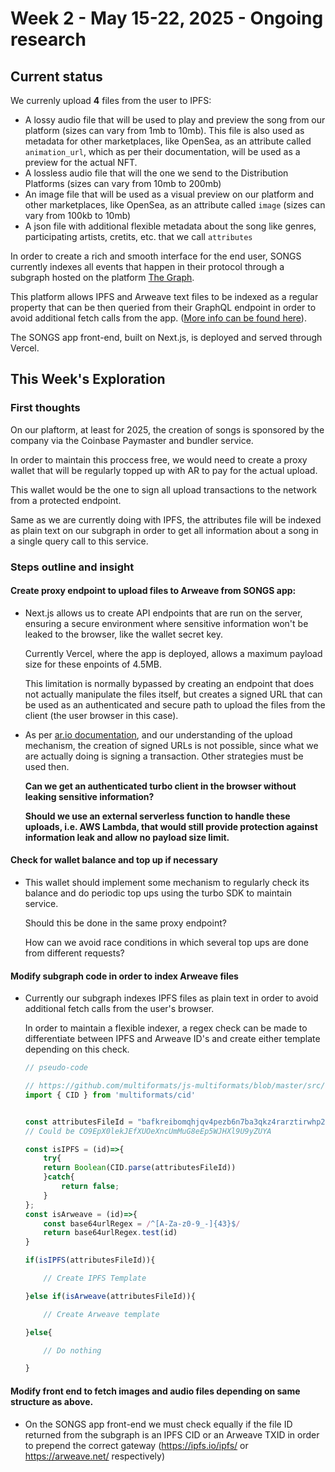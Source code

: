 # Week 2 - May 15-22, 2025 - Ongoing research

## Current status 

We currenly upload **4** files from the user to IPFS:
- A lossy audio file that will be used to play and preview the song from our platform (sizes can vary from 1mb to 10mb). This file is also used as metadata for other marketplaces, like OpenSea, as an attribute called ```animation_url```, which as per their documentation, will be used as a preview for the actual NFT.
- A lossless audio file that will the one we send to the Distribution Platforms (sizes can vary from 10mb to 200mb)
- An image file that will be used as a visual preview on our platform and other marketplaces, like OpenSea, as an attribute called ```image``` (sizes can vary from 100kb to 10mb)
- A json file with additional flexible metadata about the song like genres, participating artists, cretits, etc. that we call ```attributes```

In order to create a rich and smooth interface for the end user, SONGS currently indexes all events that happen in their protocol through a subgraph hosted on the platform [The Graph](https://thegraph.com).

This platform allows IPFS and Arweave text files to be indexed as a regular property that can be then queried from their GraphQL endpoint in order to avoid additional fetch calls from the app. ([More info can be found here](https://thegraph.com/docs/en/subgraphs/developing/creating/advanced/#ipfsarweave-file-data-sources)).

The SONGS app front-end, built on Next.js, is deployed and served through Vercel.


## This Week's Exploration

### First thoughts

On our plaftorm, at least for 2025, the creation of songs is sponsored by the company via the Coinbase Paymaster and bundler service. 

In order to maintain this proccess free, we would need to create a proxy wallet that will be regularly topped up with AR to pay for the actual upload.

This wallet would be the one to sign all upload transactions to the network from a protected endpoint.

Same as we are currently doing with IPFS, the attributes file will be indexed as plain text on our subgraph in order to get all information about a song in a single query call to this service. 


### Steps outline and insight

#### Create proxy endpoint to upload files to Arweave from SONGS app:

- Next.js allows us to create API endpoints that are run on the server, ensuring a secure environment where sensitive information won't be leaked to the browser, like the wallet secret key. 

    Currently Vercel, where the app is deployed, allows a maximum payload size for these enpoints of 4.5MB.

    This limitation is normally bypassed by creating an endpoint that does not actually manipulate the files itself, but creates a signed URL that can be used as an authenticated and secure path to upload the files from the client (the user browser in this case).

- As per [ar.io documentation](https://docs.ar.io/guides/uploading-to-arweave), and our understanding of the upload mechanism, the creation of signed URLs is not possible, since what we are actually doing is signing a transaction. Other strategies must be used then.

    **Can we get an authenticated turbo client in the browser without leaking sensitive information?**

    **Should we use an external serverless function to handle these uploads, i.e. AWS Lambda, that would still provide protection against information leak and allow no payload size limit.**

#### Check for wallet balance and top up if necessary

- This wallet should implement some mechanism to regularly check its balance and do periodic top ups using the turbo SDK to maintain service. 

    Should this be done in the same proxy endpoint? 
    
    How can we avoid race conditions in which several top ups are done from different requests?

#### Modify subgraph code in order to index Arweave files 

- Currently our subgraph indexes IPFS files as plain text in order to avoid additional fetch calls from the user's browser. 

    In order to maintain a flexible indexer, a regex check can be made to differentiate between IPFS and Arweave ID's and create either template depending on this check. 

    ```js
    // pseudo-code

    // https://github.com/multiformats/js-multiformats/blob/master/src/cid.ts
    import { CID } from 'multiformats/cid'


    const attributesFileId = "bafkreibomqhjqv4pezb6n7ba3qkz4rarztirwhp2ml2x4bnizd6qvhrxe4"
    // Could be CO9EpX0lekJEfXUOeXncUmMuG8eEp5WJHXl9U9yZUYA

    const isIPFS = (id)=>{
        try{
        return Boolean(CID.parse(attributesFileId))
        }catch{
            return false;
        }
    };
    const isArweave = (id)=>{
        const base64urlRegex = /^[A-Za-z0-9_-]{43}$/
        return base64urlRegex.test(id)
    }

    if(isIPFS(attributesFileId)){

        // Create IPFS Template

    }else if(isArweave(attributesFileId)){

        // Create Arweave template

    }else{

        // Do nothing

    }

    ``` 


#### Modify front end to fetch images and audio files depending on same structure as above. 
- On the SONGS app front-end we must check equally if the file ID returned from the subgraph is an IPFS CID or an Arweave TXID in order to prepend the correct gateway (https://ipfs.io/ipfs/ or https://arweave.net/ respectively)


